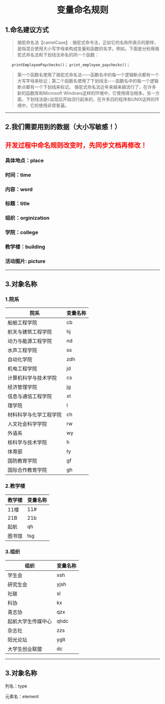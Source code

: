 # <center> 变量命名规则</center >
## 1.命名建议方式
>骆驼命名法【camelCase】:
  骆驼式命令法，正如它的名称所表示的那样，是指混合使用大小写字母来构成变量和函数的名字。例如，下面是分别用骆驼式命名法和下划线法命名的同一个函数：

  `   printEmployeePaychecks()；`
    `print_employee_paychecks()；`

   >第一个函数名使用了骆驼式命名法——函数名中的每一个逻辑断点都有一个大写字母来标记；第二个函数名使用了下划线法----函数名中的每一个逻辑断点都有一个下划线来标记。
   骆驼式命名法近年来越来越流行了，在许多新的函数库和Microsoft
   Windows这样的环境中，它使用得当相多。另一方面，下划线法是c出现后开始流行起来的，在许多旧的程序和UNIX这样的环境中，它的使用非常普遍。

***

## 2.我们需要用到的数据（大小写敏感！）
## <p style="color:red">开发过程中命名规则改变时，先同步文档再修改！</p>
### 具体地点：place
### 时间：time
### 内容：word
### 标题：title
### 组织：orginization
### 学院：college
### 教学楼：building
### 活动图片: picture
***

## 3.对象名称
### 1.院系
院系 | 变量名称
----|------
船舶工程学院| cb  
航天与建筑工程学院 | hj
动力与能源工程学院 | nd
  水声工程学院 | ss
  自动化学院| zdh
  机电工程学院 | jd
  计算机科学与技术学院 |cs
  经济管理学院|jg
  信息与通信工程学院|xt
  理学院 | l
  材料科学与化学工程学院 | ch
  人文社会科学学院 |rw
  外语系 | wy
  核科学与技术学院 | h
  体育部 | ty
  国防教育学院 | gf
  国际合作教育学院 |gh

### 2.教学楼
教学楼 | 变量名称
----|------
11楼 | 11#
21B  | 21b
起航 | qh  
图书馆 | tsg

### 3.组织
组织 | 变量名称
----|------
学生会 | xsh
研究生会 | yjsh
社联 |sl
科协 | kx
青志协 |qzx
起航大学生传媒中心 |qhdc
杂志社 |zzs
阳光论坛 |yglt
大学生创业联盟 |dc
***
## 3.对象名称
列名：type

元素名：element
